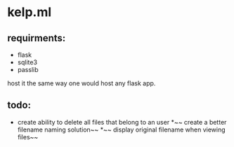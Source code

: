 # kelp.ml

## requirments:
* flask
* sqlite3
* passlib

host it the same way one would host any flask app.

## todo:
* create ability to delete all files that belong to an user
*~~ create a better filename naming solution~~
*~~ display original filename when viewing files~~

